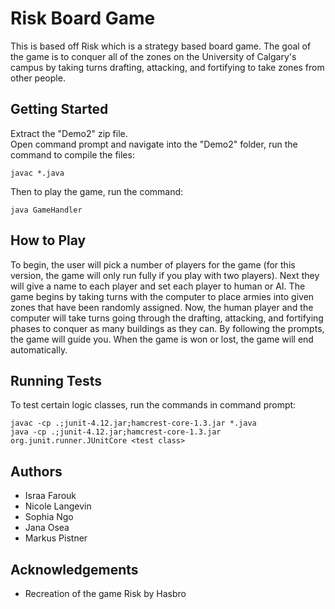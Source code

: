 # Risk Board Game
This is based off Risk which is a strategy based board game. The goal of the game is to conquer all of the zones on the University of Calgary's campus by taking turns drafting, attacking, and fortifying to take zones from other people.

## Getting Started
Extract the "Demo2" zip file.\
Open command prompt and navigate into the "Demo2" folder, run the command to compile the files:
```
javac *.java
````
Then to play the game, run the command:
```
java GameHandler
```

## How to Play
To begin, the user will pick a number of players for the game (for this version, the game will only run fully if you play with two players). Next they will give a name to each player and set each player to human or AI. The game begins by taking turns with the computer to place armies into given zones that have been randomly assigned. Now, the human player and the computer will take turns going through the drafting, attacking, and fortifying phases to conquer as many buildings as they can. By following the prompts, the game will guide you. When the game is won or lost, the game will end automatically.

## Running Tests
To test certain logic classes, run the commands in command prompt:
```
javac -cp .;junit-4.12.jar;hamcrest-core-1.3.jar *.java
java -cp .;junit-4.12.jar;hamcrest-core-1.3.jar org.junit.runner.JUnitCore <test class>
```

## Authors
- Israa Farouk
- Nicole Langevin
- Sophia Ngo
- Jana Osea
- Markus Pistner

## Acknowledgements
- Recreation of the game Risk by Hasbro
